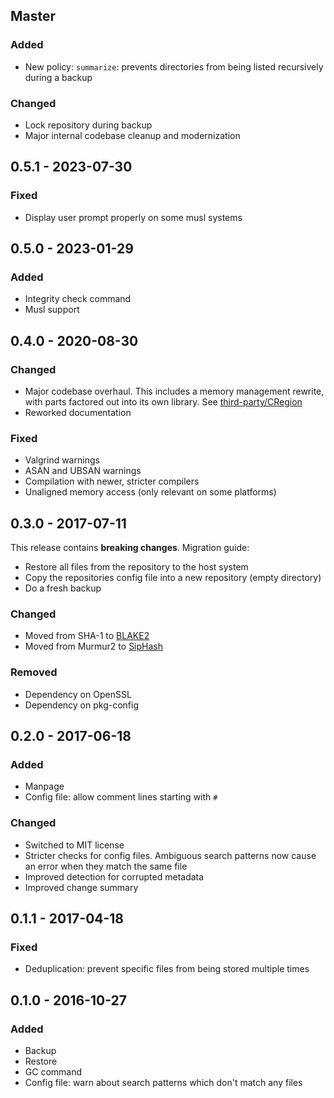 ## Master

### Added

* New policy: `summarize`: prevents directories from being listed
  recursively during a backup

### Changed

* Lock repository during backup
* Major internal codebase cleanup and modernization

## 0.5.1 - 2023-07-30

### Fixed

* Display user prompt properly on some musl systems

## 0.5.0 - 2023-01-29

### Added

* Integrity check command
* Musl support

## 0.4.0 - 2020-08-30

### Changed

* Major codebase overhaul. This includes a memory management rewrite, with
  parts factored out into its own library. See
  [third-party/CRegion](third-party/CRegion/README.md)
* Reworked documentation

### Fixed

* Valgrind warnings
* ASAN and UBSAN warnings
* Compilation with newer, stricter compilers
* Unaligned memory access (only relevant on some platforms)

## 0.3.0 - 2017-07-11

This release contains **breaking changes**. Migration guide:

* Restore all files from the repository to the host system
* Copy the repositories config file into a new repository (empty directory)
* Do a fresh backup

### Changed

* Moved from SHA-1 to [BLAKE2](https://www.blake2.net)
* Moved from Murmur2 to [SipHash](https://github.com/veorq/SipHash)

### Removed

* Dependency on OpenSSL
* Dependency on pkg-config

## 0.2.0 - 2017-06-18

### Added

* Manpage
* Config file: allow comment lines starting with `#`

### Changed

* Switched to MIT license
* Stricter checks for config files. Ambiguous search patterns now cause an
  error when they match the same file
* Improved detection for corrupted metadata
* Improved change summary

## 0.1.1 - 2017-04-18

### Fixed

* Deduplication: prevent specific files from being stored multiple times

## 0.1.0 - 2016-10-27

### Added

* Backup
* Restore
* GC command
* Config file: warn about search patterns which don't match any files
